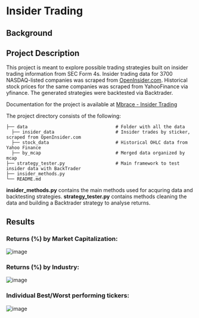 # Insider Trading
## Background


## Project Description
This project is meant to explore possible trading strategies built on insider trading information from SEC Form 4s.
Insider trading data for 3700 NASDAQ-listed companies was scraped from <a href="">OpenInsider.com</a>.
Historical stock prices for the same companies was scraped from YahooFinance via yfinance. 
The generated strategies were backtested via Backtrader.

Documentation for the project is available at <a href="https://www.mbrace.ltd/projects/insider_trading"> Mbrace - Insider Trading</a>



The project directory consists of the following:
```
├── data                                 # Folder with all the data
  ├── insider_data                       # Insider trades by sticker, scraped from OpenInsider.com
  ├── stock_data                         # Historical OHLC data from Yahoo Finance
  ├── by_mcap                            # Merged data organized by mcap
├── strategy_tester.py                   # Main framework to test insider data with BackTrader
├── insider_methods.py
└── README.md
```

**insider_methods.py** contains the main methods used for acquring data and backtesting strategies.
**strategy_tester.py** contains methods cleaning the data and building a Backtrader strategy to analyse returns.


## Results

### Returns (%) by Market Capitalization:
![image](https://user-images.githubusercontent.com/96435975/152239564-34f4daec-eb6c-4881-b781-9ab85a2b3621.png)

### Returns (%) by Industry:

![image](https://user-images.githubusercontent.com/96435975/152239764-6a074f7a-a6f6-4883-b6bc-1b4edc54c419.png)

### Individual Best/Worst performing tickers:
![image](https://user-images.githubusercontent.com/96435975/152239884-0f65dadf-551a-481f-9ef7-741b2d1f53ca.png)



